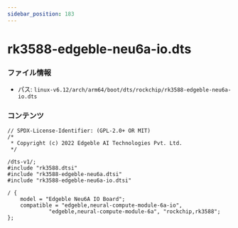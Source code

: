 ```yaml
---
sidebar_position: 183
---
```

# rk3588-edgeble-neu6a-io.dts

### ファイル情報

- パス: `linux-v6.12/arch/arm64/boot/dts/rockchip/rk3588-edgeble-neu6a-io.dts`

### コンテンツ

```dts
// SPDX-License-Identifier: (GPL-2.0+ OR MIT)
/*
 * Copyright (c) 2022 Edgeble AI Technologies Pvt. Ltd.
 */

/dts-v1/;
#include "rk3588.dtsi"
#include "rk3588-edgeble-neu6a.dtsi"
#include "rk3588-edgeble-neu6a-io.dtsi"

/ {
	model = "Edgeble Neu6A IO Board";
	compatible = "edgeble,neural-compute-module-6a-io",
		     "edgeble,neural-compute-module-6a", "rockchip,rk3588";
};

```
